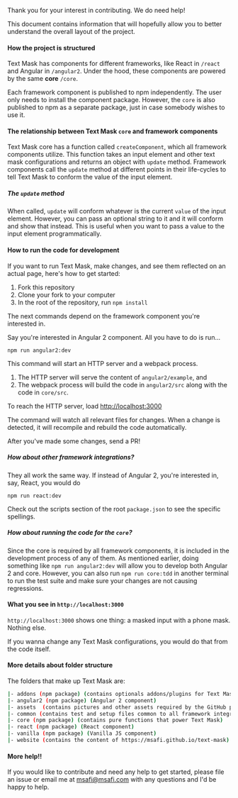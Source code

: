 Thank you for your interest in contributing. We do need help!

This document contains information that will hopefully allow you to better understand the overall
layout of the project.

#### How the project is structured

Text Mask has components for different frameworks, like React in `/react`
and Angular in `/angular2`. Under the hood, these components are powered by the
same **core** `/core`.

Each framework component is published to npm independently. The user only needs to install the
component package. However, the `core` is also published to npm as a separate package, just in case
somebody wishes to use it.

#### The relationship between Text Mask `core` and framework components

Text Mask core has a function called `createComponent`, which all framework components utilize.
This function takes an input element and other text mask configurations and returns an object with
`update` method. Framework components call the `update` method at different points in their life-cycles
to tell Text Mask to conform the value of the input element.

##### The `update` method

When called, `update` will conform whatever is the current `value` of the input element. However, you
can pass an optional string to it and it will conform and show that instead.
This is useful when you want to pass a value to the input element programmatically.

#### How to run the code for development

If you want to run Text Mask, make changes, and see them reflected on an actual page, here's
how to get started:

1. Fork this repository
1. Clone your fork to your computer
1. In the root of the repository, run `npm install`

The next commands depend on the framework component you're interested in.

Say you're interested in Angular 2 component. All you have to do is run...

`npm run angular2:dev`

This command will start an HTTP server and a webpack process.

1. The HTTP server will serve the content of `angular2/example`, and
1. The webpack process will build the code in `angular2/src` along with the code in `core/src`.

To reach the HTTP server, load [http://localhost:3000](http://localhost:3000)

The command will watch all relevant files for changes.
When a change is detected, it will recompile and rebuild the code automatically.

After you've made some changes, send a PR!

##### How about other framework integrations?

They all work the same way. If instead of Angular 2, you're interested in, say, React, you would do

`npm run react:dev`

Check out the scripts section of the root `package.json` to see the specific spellings.

##### How about running the code for the `core`?

Since the core is required by all framework components, it is included in the development
process of any of them. As mentioned earlier, doing something like
`npm run angular2:dev` will allow you to develop both Angular 2 and core. However, you can also run
`npm run core:tdd` in another terminal to run the test suite and make sure your changes are not
causing regressions.

#### What you see in `http://localhost:3000`

`http://localhost:3000` shows one thing: a masked input with a phone mask. Nothing else.

If you wanna change any Text Mask configurations, you would do that from the code itself.

#### More details about folder structure

The folders that make up Text Mask are:

```bash
|- addons (npm package) (contains optionals addons/plugins for Text Mask)
|- angular2 (npm package) (Angular 2 component)
|- assets  (contains pictures and other assets required by the GitHub project)
|- common (contains test and setup files common to all framework integrations)
|- core (npm package) (contains pure functions that power Text Mask)
|- react (npm package) (React component)
|- vanilla (npm package) (Vanilla JS component)
|- website (contains the content of https://msafi.github.io/text-mask)
```

#### More help!!

If you would like to contribute and need any help to get started, please file an issue or
email me at [msafi@msafi.com](mailto:msafi@msafi.com) with any questions and I'd be happy to help.
